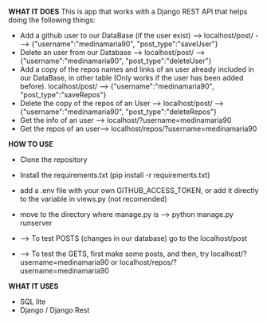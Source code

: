 <b>WHAT IT DOES</b>
This is app that works with a Django REST API that helps doing the following things:

- Add a github user to our DataBase (if the user exist) --> localhost/post/ ---> {"username":"medinamaria90", "post_type":"saveUser"}
- Delete an user from our Database --> localhost/post/ --> {"username":"medinamaria90", "post_type":"deleteUser"}
- Add a copy of the repos names and links of an user already included in our DataBase, in other table (Only works if the user has been added before). localhost/post/ --> {"username":"medinamaria90", "post_type":"saveRepos"}
- Delete the copy of the repos of an User --> localhost/post/ --> {"username":"medinamaria90", "post_type":"deleteRepos"}
- Get the info of an user --> localhost/?username=medinamaria90
- Get the repos of an user--> localhost/repos/?username=medinamaria90

<b>HOW TO USE</b>

- Clone the repository
- Install the requirements.txt (pip install -r requirements.txt)
- add a .env file with your own GITHUB_ACCESS_TOKEN, or add it directly to the variable in views.py (not recomended)
- move to the directory where manage.py is --> python manage.py runserver

- --> To test POSTS (changes in our database) go to the localhost/post
- --> To test the GETS, first make some posts, and then, try localhost/?username=medinamaria90 or localhost/repos/?username=medinamaria90

<b>WHAT IT USES</b>
- SQL lite
- Django / Django Rest
